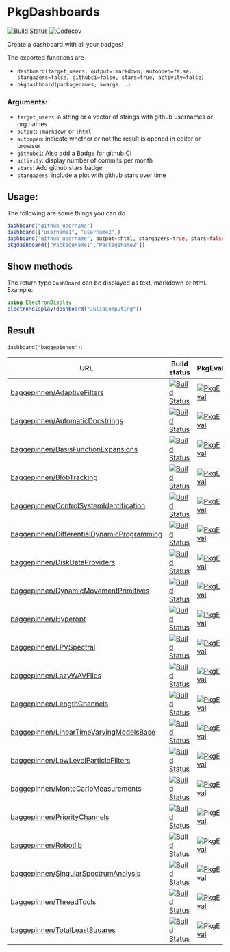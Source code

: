 # PkgDashboards

[![Build Status](https://travis-ci.org/baggepinnen/PkgDashboards.jl.svg?branch=master)](https://travis-ci.org/baggepinnen/PkgDashboards.jl)
[![Codecov](https://codecov.io/gh/baggepinnen/PkgDashboards.jl/branch/master/graph/badge.svg)](https://codecov.io/gh/baggepinnen/PkgDashboards.jl)

Create a dashboard with all your badges!

The exported functions are
- `dashboard(target_users; output=:markdown, autoopen=false, stargazers=false, githubci=false, stars=true, activity=false)`
- `pkgdashboard(packagenames; kwargs...)`

### Arguments:
- `target_users`: a string or a vector of strings with github usernames or org names
- `output`: `:markdown` or `:html`
- `autoopen`: indicate whether or not the result is opened in editor or browser
- `githubci`: Also add a Badge for github CI
- `activity`: display number of commits per month
- `stars`: Add github stars badge
- `stargazers`: include a plot with github stars over time

## Usage:
The following are some things you can do
```julia
dashboard("github_username")
dashboard(["username1", "username2"])
dashboard("github_username", output=:html, stargazers=true, stars=false, autoopen=false, activity=true)
pkgdashboard(["PackageName1","PackageName2"])
```

## Show methods
The return type `DashBoard` can be displayed as text, markdown or html. Example:
```julia
using ElectronDisplay
electrondisplay(dashboard("JuliaComputing"))
```

## Result
`dashboard("baggepinnen")`:

|                                                                                                                URL |                                                                                                                                                                  Build status |                                                                                                                                                                                 PkgEval |                                                                                                                                                                              CodeCov |                                                                                                                                                                   Github stars |
|--------------------------------------------------------------------------------------------------------------------|-------------------------------------------------------------------------------------------------------------------------------------------------------------------------------|-----------------------------------------------------------------------------------------------------------------------------------------------------------------------------------------|--------------------------------------------------------------------------------------------------------------------------------------------------------------------------------------|--------------------------------------------------------------------------------------------------------------------------------------------------------------------------------|
|                               [baggepinnen/AdaptiveFilters](https://github.com/baggepinnen/AdaptiveFilters.jl.git) |                               [![Build Status](https://travis-ci.org/baggepinnen/AdaptiveFilters.jl.svg?branch=master)](https://travis-ci.org/baggepinnen/AdaptiveFilters.jl) |                [![PkgEval](https://juliaci.github.io/NanosoldierReports/pkgeval_badges/A/AdaptiveFilters.svg)](https://juliaci.github.io/NanosoldierReports/pkgeval_badges/report.html) |                               [![codecov](https://codecov.io/gh/baggepinnen/AdaptiveFilters.jl/branch/master/graph/badge.svg)](https://codecov.io/gh/baggepinnen/AdaptiveFilters.jl) |                               [![Stars](https://img.shields.io/github/stars/baggepinnen/AdaptiveFilters.jl.svg)](https://github.com/baggepinnen/AdaptiveFilters.jl/stargazers) |
|                       [baggepinnen/AutomaticDocstrings](https://github.com/baggepinnen/AutomaticDocstrings.jl.git) |                       [![Build Status](https://travis-ci.org/baggepinnen/AutomaticDocstrings.jl.svg?branch=master)](https://travis-ci.org/baggepinnen/AutomaticDocstrings.jl) |            [![PkgEval](https://juliaci.github.io/NanosoldierReports/pkgeval_badges/A/AutomaticDocstrings.svg)](https://juliaci.github.io/NanosoldierReports/pkgeval_badges/report.html) |                       [![codecov](https://codecov.io/gh/baggepinnen/AutomaticDocstrings.jl/branch/master/graph/badge.svg)](https://codecov.io/gh/baggepinnen/AutomaticDocstrings.jl) |                       [![Stars](https://img.shields.io/github/stars/baggepinnen/AutomaticDocstrings.jl.svg)](https://github.com/baggepinnen/AutomaticDocstrings.jl/stargazers) |
|               [baggepinnen/BasisFunctionExpansions](https://github.com/baggepinnen/BasisFunctionExpansions.jl.git) |               [![Build Status](https://travis-ci.org/baggepinnen/BasisFunctionExpansions.jl.svg?branch=master)](https://travis-ci.org/baggepinnen/BasisFunctionExpansions.jl) |        [![PkgEval](https://juliaci.github.io/NanosoldierReports/pkgeval_badges/B/BasisFunctionExpansions.svg)](https://juliaci.github.io/NanosoldierReports/pkgeval_badges/report.html) |               [![codecov](https://codecov.io/gh/baggepinnen/BasisFunctionExpansions.jl/branch/master/graph/badge.svg)](https://codecov.io/gh/baggepinnen/BasisFunctionExpansions.jl) |               [![Stars](https://img.shields.io/github/stars/baggepinnen/BasisFunctionExpansions.jl.svg)](https://github.com/baggepinnen/BasisFunctionExpansions.jl/stargazers) |
|                                     [baggepinnen/BlobTracking](https://github.com/baggepinnen/BlobTracking.jl.git) |                                     [![Build Status](https://travis-ci.org/baggepinnen/BlobTracking.jl.svg?branch=master)](https://travis-ci.org/baggepinnen/BlobTracking.jl) |                   [![PkgEval](https://juliaci.github.io/NanosoldierReports/pkgeval_badges/B/BlobTracking.svg)](https://juliaci.github.io/NanosoldierReports/pkgeval_badges/report.html) |                                     [![codecov](https://codecov.io/gh/baggepinnen/BlobTracking.jl/branch/master/graph/badge.svg)](https://codecov.io/gh/baggepinnen/BlobTracking.jl) |                                     [![Stars](https://img.shields.io/github/stars/baggepinnen/BlobTracking.jl.svg)](https://github.com/baggepinnen/BlobTracking.jl/stargazers) |
|       [baggepinnen/ControlSystemIdentification](https://github.com/baggepinnen/ControlSystemIdentification.jl.git) |       [![Build Status](https://travis-ci.org/baggepinnen/ControlSystemIdentification.jl.svg?branch=master)](https://travis-ci.org/baggepinnen/ControlSystemIdentification.jl) |    [![PkgEval](https://juliaci.github.io/NanosoldierReports/pkgeval_badges/C/ControlSystemIdentification.svg)](https://juliaci.github.io/NanosoldierReports/pkgeval_badges/report.html) |       [![codecov](https://codecov.io/gh/baggepinnen/ControlSystemIdentification.jl/branch/master/graph/badge.svg)](https://codecov.io/gh/baggepinnen/ControlSystemIdentification.jl) |       [![Stars](https://img.shields.io/github/stars/baggepinnen/ControlSystemIdentification.jl.svg)](https://github.com/baggepinnen/ControlSystemIdentification.jl/stargazers) |
| [baggepinnen/DifferentialDynamicProgramming](https://github.com/baggepinnen/DifferentialDynamicProgramming.jl.git) | [![Build Status](https://travis-ci.org/baggepinnen/DifferentialDynamicProgramming.jl.svg?branch=master)](https://travis-ci.org/baggepinnen/DifferentialDynamicProgramming.jl) | [![PkgEval](https://juliaci.github.io/NanosoldierReports/pkgeval_badges/D/DifferentialDynamicProgramming.svg)](https://juliaci.github.io/NanosoldierReports/pkgeval_badges/report.html) | [![codecov](https://codecov.io/gh/baggepinnen/DifferentialDynamicProgramming.jl/branch/master/graph/badge.svg)](https://codecov.io/gh/baggepinnen/DifferentialDynamicProgramming.jl) | [![Stars](https://img.shields.io/github/stars/baggepinnen/DifferentialDynamicProgramming.jl.svg)](https://github.com/baggepinnen/DifferentialDynamicProgramming.jl/stargazers) |
|                           [baggepinnen/DiskDataProviders](https://github.com/baggepinnen/DiskDataProviders.jl.git) |                           [![Build Status](https://travis-ci.org/baggepinnen/DiskDataProviders.jl.svg?branch=master)](https://travis-ci.org/baggepinnen/DiskDataProviders.jl) |              [![PkgEval](https://juliaci.github.io/NanosoldierReports/pkgeval_badges/D/DiskDataProviders.svg)](https://juliaci.github.io/NanosoldierReports/pkgeval_badges/report.html) |                           [![codecov](https://codecov.io/gh/baggepinnen/DiskDataProviders.jl/branch/master/graph/badge.svg)](https://codecov.io/gh/baggepinnen/DiskDataProviders.jl) |                           [![Stars](https://img.shields.io/github/stars/baggepinnen/DiskDataProviders.jl.svg)](https://github.com/baggepinnen/DiskDataProviders.jl/stargazers) |
|           [baggepinnen/DynamicMovementPrimitives](https://github.com/baggepinnen/DynamicMovementPrimitives.jl.git) |           [![Build Status](https://travis-ci.org/baggepinnen/DynamicMovementPrimitives.jl.svg?branch=master)](https://travis-ci.org/baggepinnen/DynamicMovementPrimitives.jl) |      [![PkgEval](https://juliaci.github.io/NanosoldierReports/pkgeval_badges/D/DynamicMovementPrimitives.svg)](https://juliaci.github.io/NanosoldierReports/pkgeval_badges/report.html) |           [![codecov](https://codecov.io/gh/baggepinnen/DynamicMovementPrimitives.jl/branch/master/graph/badge.svg)](https://codecov.io/gh/baggepinnen/DynamicMovementPrimitives.jl) |           [![Stars](https://img.shields.io/github/stars/baggepinnen/DynamicMovementPrimitives.jl.svg)](https://github.com/baggepinnen/DynamicMovementPrimitives.jl/stargazers) |
|                                             [baggepinnen/Hyperopt](https://github.com/baggepinnen/Hyperopt.jl.git) |                                             [![Build Status](https://travis-ci.org/baggepinnen/Hyperopt.jl.svg?branch=master)](https://travis-ci.org/baggepinnen/Hyperopt.jl) |                       [![PkgEval](https://juliaci.github.io/NanosoldierReports/pkgeval_badges/H/Hyperopt.svg)](https://juliaci.github.io/NanosoldierReports/pkgeval_badges/report.html) |                                             [![codecov](https://codecov.io/gh/baggepinnen/Hyperopt.jl/branch/master/graph/badge.svg)](https://codecov.io/gh/baggepinnen/Hyperopt.jl) |                                             [![Stars](https://img.shields.io/github/stars/baggepinnen/Hyperopt.jl.svg)](https://github.com/baggepinnen/Hyperopt.jl/stargazers) |
|                                       [baggepinnen/LPVSpectral](https://github.com/baggepinnen/LPVSpectral.jl.git) |                                       [![Build Status](https://travis-ci.org/baggepinnen/LPVSpectral.jl.svg?branch=master)](https://travis-ci.org/baggepinnen/LPVSpectral.jl) |                    [![PkgEval](https://juliaci.github.io/NanosoldierReports/pkgeval_badges/L/LPVSpectral.svg)](https://juliaci.github.io/NanosoldierReports/pkgeval_badges/report.html) |                                       [![codecov](https://codecov.io/gh/baggepinnen/LPVSpectral.jl/branch/master/graph/badge.svg)](https://codecov.io/gh/baggepinnen/LPVSpectral.jl) |                                       [![Stars](https://img.shields.io/github/stars/baggepinnen/LPVSpectral.jl.svg)](https://github.com/baggepinnen/LPVSpectral.jl/stargazers) |
|                                     [baggepinnen/LazyWAVFiles](https://github.com/baggepinnen/LazyWAVFiles.jl.git) |                                     [![Build Status](https://travis-ci.org/baggepinnen/LazyWAVFiles.jl.svg?branch=master)](https://travis-ci.org/baggepinnen/LazyWAVFiles.jl) |                   [![PkgEval](https://juliaci.github.io/NanosoldierReports/pkgeval_badges/L/LazyWAVFiles.svg)](https://juliaci.github.io/NanosoldierReports/pkgeval_badges/report.html) |                                     [![codecov](https://codecov.io/gh/baggepinnen/LazyWAVFiles.jl/branch/master/graph/badge.svg)](https://codecov.io/gh/baggepinnen/LazyWAVFiles.jl) |                                     [![Stars](https://img.shields.io/github/stars/baggepinnen/LazyWAVFiles.jl.svg)](https://github.com/baggepinnen/LazyWAVFiles.jl/stargazers) |
|                                 [baggepinnen/LengthChannels](https://github.com/baggepinnen/LengthChannels.jl.git) |                                 [![Build Status](https://travis-ci.org/baggepinnen/LengthChannels.jl.svg?branch=master)](https://travis-ci.org/baggepinnen/LengthChannels.jl) |                 [![PkgEval](https://juliaci.github.io/NanosoldierReports/pkgeval_badges/L/LengthChannels.svg)](https://juliaci.github.io/NanosoldierReports/pkgeval_badges/report.html) |                                 [![codecov](https://codecov.io/gh/baggepinnen/LengthChannels.jl/branch/master/graph/badge.svg)](https://codecov.io/gh/baggepinnen/LengthChannels.jl) |                                 [![Stars](https://img.shields.io/github/stars/baggepinnen/LengthChannels.jl.svg)](https://github.com/baggepinnen/LengthChannels.jl/stargazers) |
|       [baggepinnen/LinearTimeVaryingModelsBase](https://github.com/baggepinnen/LinearTimeVaryingModelsBase.jl.git) |       [![Build Status](https://travis-ci.org/baggepinnen/LinearTimeVaryingModelsBase.jl.svg?branch=master)](https://travis-ci.org/baggepinnen/LinearTimeVaryingModelsBase.jl) |    [![PkgEval](https://juliaci.github.io/NanosoldierReports/pkgeval_badges/L/LinearTimeVaryingModelsBase.svg)](https://juliaci.github.io/NanosoldierReports/pkgeval_badges/report.html) |       [![codecov](https://codecov.io/gh/baggepinnen/LinearTimeVaryingModelsBase.jl/branch/master/graph/badge.svg)](https://codecov.io/gh/baggepinnen/LinearTimeVaryingModelsBase.jl) |       [![Stars](https://img.shields.io/github/stars/baggepinnen/LinearTimeVaryingModelsBase.jl.svg)](https://github.com/baggepinnen/LinearTimeVaryingModelsBase.jl/stargazers) |
|               [baggepinnen/LowLevelParticleFilters](https://github.com/baggepinnen/LowLevelParticleFilters.jl.git) |               [![Build Status](https://travis-ci.org/baggepinnen/LowLevelParticleFilters.jl.svg?branch=master)](https://travis-ci.org/baggepinnen/LowLevelParticleFilters.jl) |        [![PkgEval](https://juliaci.github.io/NanosoldierReports/pkgeval_badges/L/LowLevelParticleFilters.svg)](https://juliaci.github.io/NanosoldierReports/pkgeval_badges/report.html) |               [![codecov](https://codecov.io/gh/baggepinnen/LowLevelParticleFilters.jl/branch/master/graph/badge.svg)](https://codecov.io/gh/baggepinnen/LowLevelParticleFilters.jl) |               [![Stars](https://img.shields.io/github/stars/baggepinnen/LowLevelParticleFilters.jl.svg)](https://github.com/baggepinnen/LowLevelParticleFilters.jl/stargazers) |
|                 [baggepinnen/MonteCarloMeasurements](https://github.com/baggepinnen/MonteCarloMeasurements.jl.git) |                 [![Build Status](https://travis-ci.org/baggepinnen/MonteCarloMeasurements.jl.svg?branch=master)](https://travis-ci.org/baggepinnen/MonteCarloMeasurements.jl) |         [![PkgEval](https://juliaci.github.io/NanosoldierReports/pkgeval_badges/M/MonteCarloMeasurements.svg)](https://juliaci.github.io/NanosoldierReports/pkgeval_badges/report.html) |                 [![codecov](https://codecov.io/gh/baggepinnen/MonteCarloMeasurements.jl/branch/master/graph/badge.svg)](https://codecov.io/gh/baggepinnen/MonteCarloMeasurements.jl) |                 [![Stars](https://img.shields.io/github/stars/baggepinnen/MonteCarloMeasurements.jl.svg)](https://github.com/baggepinnen/MonteCarloMeasurements.jl/stargazers) |
|                             [baggepinnen/PriorityChannels](https://github.com/baggepinnen/PriorityChannels.jl.git) |                             [![Build Status](https://travis-ci.org/baggepinnen/PriorityChannels.jl.svg?branch=master)](https://travis-ci.org/baggepinnen/PriorityChannels.jl) |               [![PkgEval](https://juliaci.github.io/NanosoldierReports/pkgeval_badges/P/PriorityChannels.svg)](https://juliaci.github.io/NanosoldierReports/pkgeval_badges/report.html) |                             [![codecov](https://codecov.io/gh/baggepinnen/PriorityChannels.jl/branch/master/graph/badge.svg)](https://codecov.io/gh/baggepinnen/PriorityChannels.jl) |                             [![Stars](https://img.shields.io/github/stars/baggepinnen/PriorityChannels.jl.svg)](https://github.com/baggepinnen/PriorityChannels.jl/stargazers) |
|                                             [baggepinnen/Robotlib](https://github.com/baggepinnen/Robotlib.jl.git) |                                             [![Build Status](https://travis-ci.org/baggepinnen/Robotlib.jl.svg?branch=master)](https://travis-ci.org/baggepinnen/Robotlib.jl) |                       [![PkgEval](https://juliaci.github.io/NanosoldierReports/pkgeval_badges/R/Robotlib.svg)](https://juliaci.github.io/NanosoldierReports/pkgeval_badges/report.html) |                                             [![codecov](https://codecov.io/gh/baggepinnen/Robotlib.jl/branch/master/graph/badge.svg)](https://codecov.io/gh/baggepinnen/Robotlib.jl) |                                             [![Stars](https://img.shields.io/github/stars/baggepinnen/Robotlib.jl.svg)](https://github.com/baggepinnen/Robotlib.jl/stargazers) |
|             [baggepinnen/SingularSpectrumAnalysis](https://github.com/baggepinnen/SingularSpectrumAnalysis.jl.git) |             [![Build Status](https://travis-ci.org/baggepinnen/SingularSpectrumAnalysis.jl.svg?branch=master)](https://travis-ci.org/baggepinnen/SingularSpectrumAnalysis.jl) |       [![PkgEval](https://juliaci.github.io/NanosoldierReports/pkgeval_badges/S/SingularSpectrumAnalysis.svg)](https://juliaci.github.io/NanosoldierReports/pkgeval_badges/report.html) |             [![codecov](https://codecov.io/gh/baggepinnen/SingularSpectrumAnalysis.jl/branch/master/graph/badge.svg)](https://codecov.io/gh/baggepinnen/SingularSpectrumAnalysis.jl) |             [![Stars](https://img.shields.io/github/stars/baggepinnen/SingularSpectrumAnalysis.jl.svg)](https://github.com/baggepinnen/SingularSpectrumAnalysis.jl/stargazers) |
|                                       [baggepinnen/ThreadTools](https://github.com/baggepinnen/ThreadTools.jl.git) |                                       [![Build Status](https://travis-ci.org/baggepinnen/ThreadTools.jl.svg?branch=master)](https://travis-ci.org/baggepinnen/ThreadTools.jl) |                    [![PkgEval](https://juliaci.github.io/NanosoldierReports/pkgeval_badges/T/ThreadTools.svg)](https://juliaci.github.io/NanosoldierReports/pkgeval_badges/report.html) |                                       [![codecov](https://codecov.io/gh/baggepinnen/ThreadTools.jl/branch/master/graph/badge.svg)](https://codecov.io/gh/baggepinnen/ThreadTools.jl) |                                       [![Stars](https://img.shields.io/github/stars/baggepinnen/ThreadTools.jl.svg)](https://github.com/baggepinnen/ThreadTools.jl/stargazers) |
|                           [baggepinnen/TotalLeastSquares](https://github.com/baggepinnen/TotalLeastSquares.jl.git) |                           [![Build Status](https://travis-ci.org/baggepinnen/TotalLeastSquares.jl.svg?branch=master)](https://travis-ci.org/baggepinnen/TotalLeastSquares.jl) |              [![PkgEval](https://juliaci.github.io/NanosoldierReports/pkgeval_badges/T/TotalLeastSquares.svg)](https://juliaci.github.io/NanosoldierReports/pkgeval_badges/report.html) |                           [![codecov](https://codecov.io/gh/baggepinnen/TotalLeastSquares.jl/branch/master/graph/badge.svg)](https://codecov.io/gh/baggepinnen/TotalLeastSquares.jl) |                           [![Stars](https://img.shields.io/github/stars/baggepinnen/TotalLeastSquares.jl.svg)](https://github.com/baggepinnen/TotalLeastSquares.jl/stargazers) |
